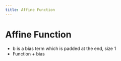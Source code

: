 ```yaml
---
title: Affine Function
---
```


# Affine Function
- b is a bias term which is padded at the end, size 1
- Function + bias
















